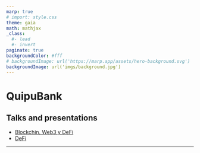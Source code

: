 ```yaml
---
marp: true
# import: style.css
theme: gaia
math: mathjax
_class: 
  #- lead
  #- invert
paginate: true
backgroundColor: #fff
# backgroundImage: url('https://marp.app/assets/hero-background.svg')
backgroundImage: url('imgs/background.jpg')
---
```


<!--
<link rel="icon" href="https://quipubank.com/wp-content/uploads/2022/10/logo-back.svg" sizes="32x32" />
<link rel="icon" href="https://quipubank.com/wp-content/uploads/2022/10/logo-back.svg" sizes="192x192" />
-->

<style>
@import url(https://fonts.googleapis.com/css?family=Google+Sans);
@import url(https://fonts.googleapis.com/css?family=Montserrat);
@import url(https://fonts.googleapis.com/css?family=Lato);

:root {
    font-family: "Google Sans";
    --color-background: #ddd;
    --color-background-code: #ccc;
    --color-background-paginate: rgba(
        128, 128, 128, 0.05
    );
    --color-foreground: #345;
    --color-highlight: #99c;
    --color-highlight-hover: #aaf;
    --color-highlight-heading: #99c;
    --color-header: #bbb;
    --color-header-shadow: transparent;
    img[alt~="center"] {
        display: block;
        margin: 0 auto;
    }
    p{
      font-family: lato;
    }
}

section::after {
  content: attr(data-marpit-pagination) '/' attr(data-marpit-pagination-total);
}
</style>

<!--
![bg brightness:1.2 opacity:0.5](./imgs/bc-concensus.gif)
-->

# QuipuBank
## Talks and presentations
- [Blockchin, Web3 y DeFi](./bc-web3-defi/)
- [DeFi](./defi/)

---
